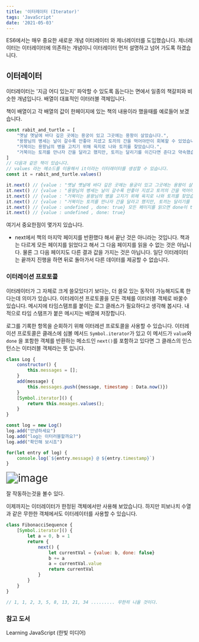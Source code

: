 ```yaml
---
title: '이터레이터 (Iterator)'
tags: 'JavaScript'
date: '2021-05-03'
---
```


ES6에서는 매우 중요한 새로운 개념 이터레이터 와 제너레이터를 도입했습니다. 제너레이터는 이터레이터에 의존하는 개념이니 이터레이터 먼저 설명하고 넘어 가도록 하겠습니다.

## 이터레이터

이터레이터는 '지금 어디 있는지' 파악할 수 있도록 돕는다는 면에서 일종의 책갈피와 비슷한 개념입니다. 배열이 대표적인 이터러블 객체입니다. 

책이 배열이고 각 배열의 값이 한페이지에 있는 책의 내용이라 했을때를 예로들어 보겠습니다.

```javascript
const rabit_and_turtle = [
    "옛날 옛날에 바다 깊은 곳에는 용궁이 있고 그곳에는 용왕이 살았습니다.",
    "용왕님의 병세는 날이 갈수록 안좋아 지셨고 토끼의 간을 먹어야만이 회복할 수 있었습니다.",
    "거북이는 용왕님의 병을 고치기 위해 육지로 나와 토끼를 찾았습니다.",
    "거북이는 토끼를 만나자 간을 달라고 했지만, 토끼는 달리기를 이긴다면 준다고 약속했습니다.",
]
// 다음과 같은 책이 있습니다.
// values 라는 메소드를 이용해서 it이라는 이터레이터를 생성할 수 있습니다.
const it = rabit_and_turtle.values()

it.next() // {value : "옛날 옛날에 바다 깊은 곳에는 용궁이 있고 그곳에는 용왕이 살았습니다.", done: false}
it.next() // {value : "용왕님의 병세는 날이 갈수록 안좋아 지셨고 토끼의 간을 먹어야만이 회복할 수 있었습니다.", done: false}
it.next() // {value : "거북이는 용왕님의 병을 고치기 위해 육지로 나와 토끼를 찾았습니다.",, done: false}
it.next() // {value : "거북이는 토끼를 만나자 간을 달라고 했지만, 토끼는 달리기를 이긴다면 준다고 약속했습니다.", done: false}
it.next() // {value : undefined , done: true} 모든 페이지를 읽으면 done이 true로 바뀝니다.
it.next() // {value : undefined , done: true} 
```

여기서 중요한점이 몇가지 있습니다.

- next에서 책의 마지막 페이지를 반환했다 해서 끝난 것은 아니라는 것입니다. 책과는 다르게 모든 페이지를 읽었다고 해서 그 다음 페이지를 읽을 수 없는 것은 아닙니다. 물론 그 다음 페이지도 다른 결과 값을 가지는 것은 아닙니다. 일단 이터레이터는 끝까지 진행을 하면 뒤로 돌아가서 다른 데이터를 제공할 수 없습니다.

### 이터레이션 프로토콜

이터레이터가 그 자체로 크게 쓸모있다기 보다는, 더 쓸모 있는 동작이 가능해지도록 한다는데 의미가 있습니다. 이터레이션 프로토콜을 모든 객체를 이터러블 객체로 바꿀수 있습니다. 메시지에 타임스탬프를 붙이는 로그 클래스가 필요하다고 생각해 봅시다. 내적으로 타임 스탬프가 붙은 메시지는 배열에 저장합니다. 

로그를 기록한 항목을 순회하기 위해 이터레션 프로토콜을 사용할 수 있습니다. 이터레이션 프로토콜은 클래스에 심볼 메서드 `Symbol.iterator`가 있고 이 메서드가  `value`와 `done` 을 포함한 객체를 반환하는 메소드인 `next()`를 포함하고 있다면 그 클래스의 인스턴스는 이터러블 객체라는 뜻 입니다.

```javascript
class Log {
    constructor() {
        this.messages = [];
    }
    add(message) {
        this.messages.push({message, timestamp : Data.now()})
    }
    [Symbol.iterator]() {
        return this.meaages.values();
    }
}

const log = new Log()
log.add("안녕하세요")
log.add("log는 이터러블할까요?")
log.add("확인해 보시죠")

for(let entry of log) {
    console.log(`${entry.message} @ ${entry.timestamp}`)
}
```

<img src="https://user-images.githubusercontent.com/60080270/116868600-05374e00-ac4a-11eb-93c3-ee1a87aa1d00.png" alt="image" style="zoom:200%;" />

잘 작동하는것을 볼수 있다.

이제까지는 이터레이터가 한정된 객체에서만 사용해 보았습니다. 하지만 피보나치 수열과 같은 무한한 객체에서도 이터레이터를 사용할 수 있습니다.

```javascript
class FibonacciSequence {
    [Symbol.iterator]() {
        let a = 0, b = 1
        return {
            next() {
                let currentVal = {value: b, done: false}
                b += a
                a = currentVal.value
                return currentVal
            }
        }
    }
}

// 1, 1, 2, 3, 5, 8, 13, 21, 34 ......... 무한히 나올 것이다.
```

### 참고 도서

Learning JavaScript (한빛 미디어)